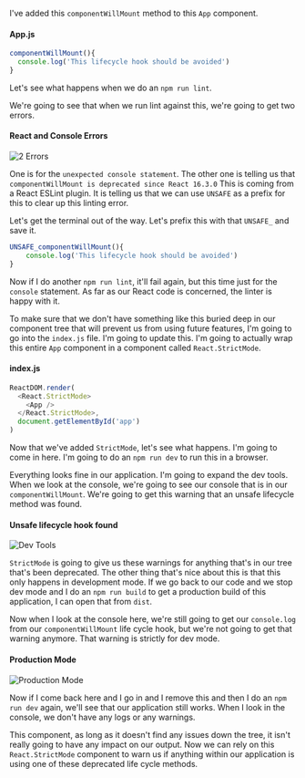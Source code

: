 I've added this `componentWillMount` method to this `App` component.

#### App.js
```javascript
componentWillMount(){
  console.log('This lifecycle hook should be avoided')
}
```
Let's see what happens when we do an `npm run lint`.

We're going to see that when we run lint against this, we're going to get two errors.

#### React and Console Errors
![2 Errors](http://res.cloudinary.com/dg3gyk0gu/image/upload/v1543563601/transcript-images/react-avoid-deprecated-react-apis-with-react-strictmode-2-erros.png)

One is for the `unexpected console statement`. The other one is telling us that `componentWillMount is deprecated since React 16.3.0` This is coming from a React ESLint plugin. It is telling us that we can use `UNSAFE` as a prefix for this to clear up this linting error.

Let's get the terminal out of the way. Let's prefix this with that `UNSAFE_` and save it.

```javascript
UNSAFE_componentWillMount(){
    console.log('This lifecycle hook should be avoided')
}
```

Now if I do another `npm run lint`, it'll fail again, but this time just for the `console` statement. As far as our React code is concerned, the linter is happy with it.

To make sure that we don't have something like this buried deep in our component tree that will prevent us from using future features, I'm going to go into the `index.js` file. I'm going to update this. I'm going to actually wrap this entire `App` component in a component called `React.StrictMode`.

#### index.js
```javascript
ReactDOM.render(
  <React.StrictMode>
    <App />
  </React.StrictMode>,
  document.getElementById('app')
)
```

Now that we've added `StrictMode`, let's see what happens. I'm going to come in here. I'm going to do an `npm run dev` to run this in a browser.

Everything looks fine in our application. I'm going to expand the dev tools. When we look at the console, we're going to see our console that is in our `componentWillMount`. We're going to get this warning that an unsafe lifecycle method was found.

#### Unsafe lifecycle hook found
![Dev Tools](http://res.cloudinary.com/dg3gyk0gu/image/upload/v1543563594/transcript-images/react-avoid-deprecated-react-apis-with-react-strictmode-devtools.png)

`StrictMode` is going to give us these warnings for anything that's in our tree that's been deprecated. The other thing that's nice about this is that this only happens in development mode. If we go back to our code and we stop dev mode and I do an `npm run build` to get a production build of this application, I can open that from `dist`.

Now when I look at the console here, we're still going to get our `console.log` from our `componentWillMount` life cycle hook, but we're not going to get that warning anymore. That warning is strictly for dev mode.

#### Production Mode
![Production Mode](http://res.cloudinary.com/dg3gyk0gu/image/upload/v1543563593/transcript-images/react-avoid-deprecated-react-apis-with-react-strictmode-prod-mode.png)

Now if I come back here and I go in and I remove this and then I do an `npm run dev` again, we'll see that our application still works. When I look in the console, we don't have any logs or any warnings.

This component, as long as it doesn't find any issues down the tree, it isn't really going to have any impact on our output. Now we can rely on this `React.StrictMode` component to warn us if anything within our application is using one of these deprecated life cycle methods.
